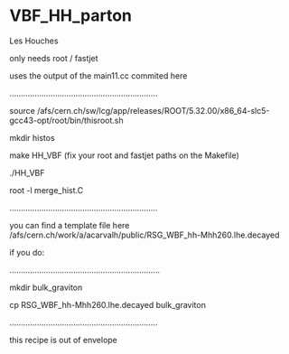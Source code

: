 VBF_HH_parton
=============

Les Houches

only needs root / fastjet

uses the output of the main11.cc commited here

.................................................................

source /afs/cern.ch/sw/lcg/app/releases/ROOT/5.32.00/x86_64-slc5-gcc43-opt/root/bin/thisroot.sh

mkdir histos

make HH_VBF (fix your root and fastjet paths on the Makefile)

./HH_VBF

root -l merge_hist.C

.................................................................

you can find a template file here
/afs/cern.ch/work/a/acarvalh/public/RSG_WBF_hh-Mhh260.lhe.decayed

if you do:

..................................................................

mkdir bulk_graviton

cp RSG_WBF_hh-Mhh260.lhe.decayed bulk_graviton

.................................................................

this recipe is out of envelope 




